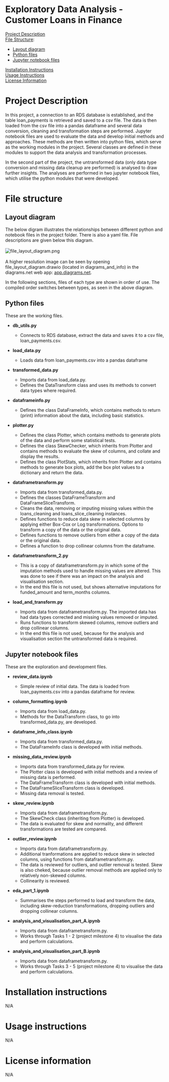 # Exploratory Data Analysis - Customer Loans in Finance

[Project Description](#project-description)\
[File Structure](#file-structure):
- [Layout diagram](#layout-diagram)
- [Python files](#python-files)
- [Jupyter notebook files](#jupyter-notebook-files)

[Installation Instructions](#installation-instructions)\
[Usage Instructions](#usage-instructions)\
[License Information](#license-information)


# Project Description
In this project, a connection to an RDS database is established, and the table loan_payments is retrieved and saved to a csv file. The data is then loaded from the csv file into a pandas dataframe and several data conversion, cleaning and transformation steps are performed. Jupyter notebook files are used to evaluate the data and develop initial methods and approaches. These methods are then written into python files, which serve as the working modules in the project. Several classes are defined in these modules to support the data analysis and transformation processes.

In the second part of the project, the untransformed data (only data type conversion and missing data cleanup are performed) is analysed to draw further insights. The analyses are performed in two jupyter notebook files, which utilise the python modules that were developed. 

# File structure

## Layout diagram
The below digram illustrates the relationships between different python and notebook files in the project folder. There is also a yaml file. File descriptions are given below this diagram.\
\
![file_layout_diagram.png](diagrams_and_info/file_layout_diagram.png)\
 \
 A higher resolution image can be seen by opening file_layout_diagram.drawio (located in diagrams_and_info) in the diagrams.net web app: [app.diagrams.net](https://app.diagrams.net/?src=about).

In the following sections, files of each type are shown in order of use. The compiled order switches between types, as seen in the above diagram.

## Python files

These are the working files. 

* **db_utils.py** 
    * Connects to RDS database, extract the data and saves it to a csv file, loan_payments.csv.

* **load_data.py** 
    * Loads data from loan_payments.csv into a pandas dataframe

* **transformed_data.py** 
    * Imports data from load_data.py. 
    * Defines the DataTransform class and uses its methods to convert data types where required. 

* **dataframeinfo.py** 
    * Defines the class DataFrameInfo, which contains methods to return (print) information about the data, including basic statistics. 

* **plotter.py** 
    * Defines the class Plotter, which contains methods to generate plots of the data and perform some statistical tests. 
    * Defines the class SkewChecker, which inherits from Plotter and contains methods to evaluate the skew of columns, and collate and display the results. 
    * Defines the class PlotStats, which inherits from Plotter and contains methods to generate box plots, add the box plot values to a dictionary and return the data. 

* **dataframetransform.py**  
    * Imports data from transformed_data.py. 
    * Defines the classes DataFrameTransform and DataFrameSliceTransform.  
    * Cleans the data, removing or imputing missing values within the loans_cleaning and loans_slice_cleaning instances. 
    * Defines functions to reduce data skew in selected columns by applying either Box-Cox or Log transformations. Options to transform a copy of the data or the original data. 
    * Defines functions to remove outliers from either a copy of the data or the original data. 
    * Defines a function to drop collinear columns from the dataframe.

* **dataframetransform_2.py**
    * This is a copy of dataframetransform.py in which some of the imputation methods used to handle missing values are altered. This was done to see if there was an impact on the analysis and visualisation section.
    * In the end this file is not used, but shows alternative imputations for funded_amount and term_months columns. 

* **load_and_transform.py**
    * Imports data from dataframetransform.py. The imported data has had data types corrected and missing values removed or imputed. 
    * Runs functions to transform skewed columns, remove outliers and drop collinear columns.
    * In the end this file is not used, because for the analysis and visualisation section the untransformed data is required.  

## Jupyter notebook files

These are the exploration and development files.

* **review_data.ipynb**
    * Simple review of initial data. The data is loaded from loan_payments.csv into a pandas dataframe for review. 

* **column_formatting.ipynb**
    * Imports data from load_data.py. 
    * Methods for the DataTransform class, to go into transformed_data.py, are developed. 

* **dataframe_info_class.ipynb**
    * Imports data from transformed_data.py.
    * The DataFrameInfo class is developed with initial methods.

* **missing_data_review.ipynb**
    * Imports data from transformed_data.py for review. 
    * The Plotter class is developed with initial methods and a review of missing data is performed. 
    * The DataFrameTransform class is developed with initial methods.
    * The DataFrameSliceTransform class is developed. 
    * Missing data removal is tested. 

* **skew_review.ipynb**
    * Imports data from dataframetransform.py.
    * The SkewCheck class (inheriting from Plotter) is developed. 
    * The data is evaluated for skew and normality, and different transformations are tested are compared.

* **outlier_review.ipynb**
    * Imports data from dataframetransform.py. 
    * Additional tranformations are applied to reduce skew in selected columns, using functions from dataframetransform.py.
    * The data is reviewed for outliers, and outlier removal is tested. Skew is also cheked, because outlier removal methods are applied only to relatively non-skewed columns. 
    * Collinearity is reviewed. 

* **eda_part_1.ipynb**
    * Summarises the steps performed to load and transform the data, including skew-reduction transformations, dropping outliers and dropping collinear columns. 

* **analysis_and_visualisation_part_A.ipynb**
    * Imports data from dataframetransform.py. 
    * Works through Tasks 1 - 2 (project milestone 4) to visualise the data and perform calculations. 

* **analysis_and_visualisation_part_B.ipynb**
    * Imports data from dataframetransform.py. 
    * Works through Tasks 3 - 5 (project milestone 4) to visualise the data and perform calculations. 

# Installation instructions
N/A

# Usage instructions
N/A

# License information
N/A